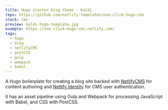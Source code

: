 ```yaml
---
title: Hugo starter blog theme - Kaldi
repo: https://github.com/netlify-templates/one-click-hugo-cms
stack: cms
preview: kaldi-hugo-template.jpg
example: https://one-click-hugo-cms.netlify.com/
tags:
  - hugo
  - blog
  - netlifyCMS
  - postCSS
  - gulp
  - webpack
  - babel
---
```


A Hugo boilerplate for creating a blog site backed with [NetlifyCMS](https://www.netlifycms.org) for content authoring and [Netlify Identity](https://www.netlify.com/docs/identity/) for CMS user authentication.

It has an asset pipeline using Gulp and Webpack for processing JavaScript with Babel, and CSS with PostCSS.
